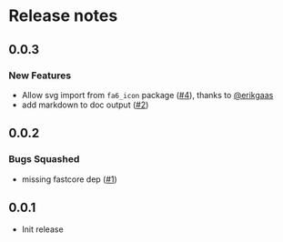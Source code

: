 # Release notes

<!-- do not remove -->

## 0.0.3

### New Features

- Allow svg import from `fa6_icon` package ([#4](https://github.com/AnswerDotAI/fa6-icons/pull/4)), thanks to [@erikgaas](https://github.com/erikgaas)
- add markdown to doc output ([#2](https://github.com/AnswerDotAI/fa6-icons/issues/2))


## 0.0.2

### Bugs Squashed

- missing fastcore dep ([#1](https://github.com/AnswerDotAI/fa6-icons/issues/1))


## 0.0.1

- Init release

